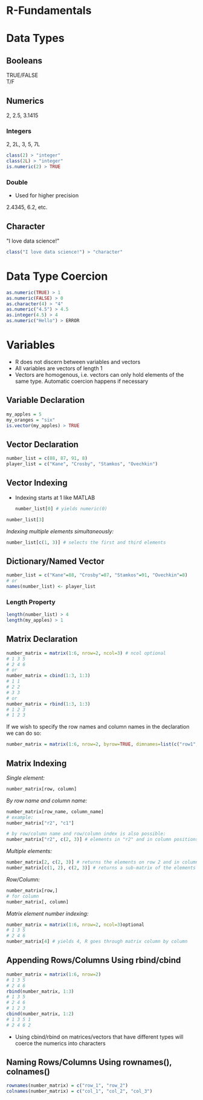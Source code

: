 # R-Fundamentals

# Data Types
## Booleans
TRUE/FALSE  
T/F

## Numerics
2, 2.5, 3.1415
### Integers
2, 2L, 3, 5, 7L  
```R
class(2) > "integer"  
class(2L) > "integer"  
is.numeric(2) > TRUE  
```
### Double
- Used for higher precision  

2.4345, 6.2, etc.

## Character
"I love data science!"  
```R
class("I love data science!") > "character"
```

# Data Type Coercion
```R
as.numeric(TRUE) > 1  
as.numeric(FALSE) > 0  
as.character(4) > "4"  
as.numeric("4.5") > 4.5  
as.integer(4.5) > 4  
as.numeric("Hello") > ERROR
```

# Variables
- R does not discern between variables and vectors
- All variables are vectors of length 1
- Vectors are homogenous, i.e. vectors can only hold elements of the same type. Automatic coercion happens if necessary
## Variable Declaration
```R
my_apples = 5  
my_oranges = "six"  
is.vector(my_apples) > TRUE  
```

## Vector Declaration
```R
number_list = c(88, 87, 91, 8)
player_list = c("Kane", "Crosby", "Stamkos", "Ovechkin")
```

## Vector Indexing
- Indexing starts at 1 like MATLAB
    ```R
    number_list[0] # yields numeric(0)
    ```

```R
number_list[3]
```

*Indexing multiple elements simultaneously:*
```R
number_list[c(1, 3)] # selects the first and third elements
```


## Dictionary/Named Vector
```R
number_list = c("Kane"=88, "Crosby"=87, "Stamkos"=91, "Ovechkin"=8)
# or 
names(number_list) <- player_list
```

### Length Property
```R
length(number_list) > 4
length(my_apples) > 1
```

## Matrix Declaration
```R
number_matrix = matrix(1:6, nrow=2, ncol=3) # ncol optional
# 1 3 5
# 2 4 6
# or 
number_matrix = cbind(1:3, 1:3)
# 1 1
# 2 2
# 3 3 
# or 
number_matrix = rbind(1:3, 1:3)
# 1 2 3 
# 1 2 3 
```

If we wish to specify the row names and column names in the declaration we can do so:
```R
number_matrix = matrix(1:6, nrow=2, byrow=TRUE, dimnames=list(c("row1", "row2"), c("col1", "col2", "col3")))
```
## Matrix Indexing
*Single element:*
```R
number_matrix[row, column]
```

*By row name and column name:*
```R
number_matrix[row_name, column_name]
# example:
number_matrix["r2", "c1"]

# by row/column name and row/column index is also possible:
number_matrix["r2", c(2, 3)] # elements in "r2" and in column positions 2 and 3
```

*Multiple elements:*
```R
number_matrix[2, c(2, 3)] # returns the elements on row 2 and in columns 2 and 3
number_matrix[c(1, 2), c(2, 3)] # returns a sub-matrix of the elements on row 1 and columns 2 and 3 and row 2 and columns 2 and 3
```

*Row/Column:*
```R
number_matrix[row,]
# for column
number_matrix[, column]
```

*Matrix element number indexing:*
```R
number_matrix = matrix(1:6, nrow=2, ncol=3)optional
# 1 3 5
# 2 4 6
number_matrix[4] # yields 4, R goes through matrix column by column
```

## Appending Rows/Columns Using rbind/cbind
```R
number_matrix = matrix(1:6, nrow=2)
# 1 3 5
# 2 4 6
rbind(number_matrix, 1:3)
# 1 3 5
# 2 4 6
# 1 2 3
cbind(number_matrix, 1:2)
# 1 3 5 1
# 2 4 6 2
```

- Using cbind/rbind on matrices/vectors that have different types will coerce the numerics into characters

## Naming Rows/Columns Using rownames(), colnames()
```R
rownames(number_matrix) = c("row_1", "row_2")
colnames(number_matrix) = c("col_1", "col_2", "col_3")
```

